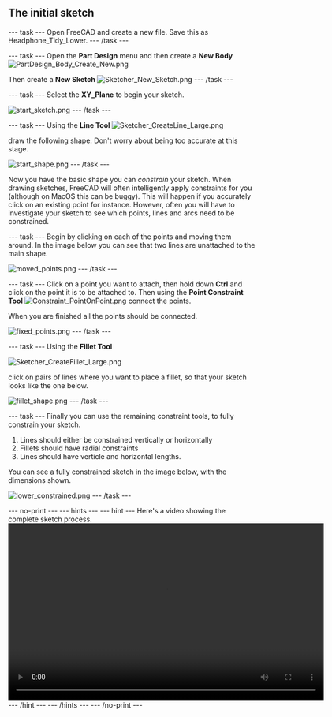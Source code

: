 ## The initial sketch

--- task ---
Open FreeCAD and create a new file. Save this as Headphone_Tidy_Lower.
--- /task ---

--- task ---
Open the **Part Design** menu and then create a **New Body** ![PartDesign_Body_Create_New.png](images/PartDesign_Body_Create_New_Large.png)

Then create a **New Sketch** ![Sketcher_New_Sketch.png](images/Sketcher_NewSketch_Large.png)
--- /task ---

--- task ---
Select the **XY_Plane** to begin your sketch.

![start_sketch.png](images/start_sketch.png)
--- /task ---

--- task ---
Using the **Line Tool** ![Sketcher_CreateLine_Large.png](images/Sketcher_CreateLine_Large.png)

draw the following shape. Don't worry about being too accurate at this stage.

![start_shape.png](images/start_shape.png)
--- /task ---

Now you have the basic shape you can *constrain* your sketch. When drawing sketches, FreeCAD will often intelligently apply constraints for you (although on MacOS this can be buggy). This will happen if you accurately click on an existing point for instance. However, often you will have to investigate your sketch to see which points, lines and arcs need to be constrained.

--- task ---
Begin by clicking on each of the points and moving them around. In the image below you can see that two lines are unattached to the main shape.

![moved_points.png](images/moved_points.png)
--- /task ---

--- task ---
Click on a point you want to attach, then hold down **Ctrl** and click on the point it is to be attached to. Then using the **Point Constraint Tool**
![Constraint_PointOnPoint.png](images/Constraint_PointOnPoint.png) connect the points.

When you are finished all the points should be connected.

![fixed_points.png](images/fixed_points.png)
--- /task ---

--- task ---
Using the **Fillet Tool** 

![Sketcher_CreateFillet_Large.png](images/Sketcher_CreateFillet_Large.png)

click on pairs of lines where you want to place a fillet, so that your sketch looks like the one below.

![fillet_shape.png](images/fillet_shape.png)
--- /task ---

--- task ---
Finally you can use the remaining constraint tools, to fully constrain your sketch.
1. Lines should either be constrained vertically or horizontally
2. Fillets should have radial constraints
3. Lines should have verticle and horizontal lengths.

You can see a fully constrained sketch in the image below, with the dimensions shown.

![lower_constrained.png](images/lower_constrained.png)
--- /task ---

--- no-print ---
--- hints --- --- hint ---
Here's a video showing the complete sketch process.
<video width="640" height="360" controls>
<source src="images/lower_part_1.webm" type="video/webm">
Your browser does not support WebM video, try FireFox or Chrome
</video>
--- /hint --- --- /hints ---
--- /no-print ---
